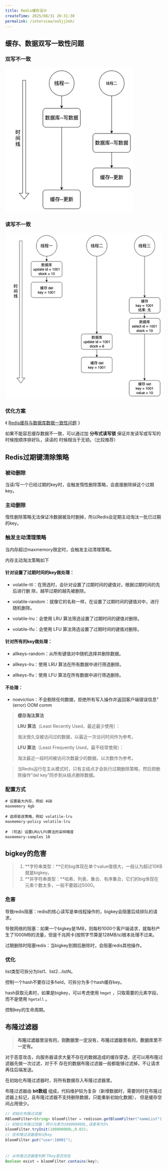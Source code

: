 ```yaml
---
title: Redis缓存设计
createTime: 2025/08/31 20:31:30
permalink: /interview/oo5jj2eh/
---
```

## 缓存、数据双写一致性问题

### 双写不一致

![缓存-数据双写不一致性问题](images/缓存-数据双写不一致性问题.png)

### 读写不一致

![缓存-数据读写不一致性问题](images/缓存-数据读写不一致性问题.png)



### 优化方案

《 [Redis缓存与数据库数据一致性问题](../../../database/125.Redis缓存与数据库数据一致性问题.md) 》

如果不能容忍缓存数据不一致，可以通过加 **分布式读写锁** 保证并发读写或写写的时候按顺序排好队，读读的
时候相当于无锁。（比较推荐）



## Redis过期键清除策略

### 被动删除

当读/写一个已经过期的key时，会触发惰性删除策略，会直接删除掉这个过期key。

### 主动删除

惰性删除策略无法保证冷数据被及时删掉，所以Redis会定期主动淘汰一批已过期的key。

### 触发主动清理策略

当内存超过maxmemory限定时，会触发主动清理策略。

内存主动淘汰策略如下

#### 针对设置了过期时间的key做处理：

- volatile-ttl：在筛选时，会针对设置了过期时间的键值对，根据过期时间的先后进行删
  除，越早过期的越先被删除。

- volatile-random：就像它的名称一样，在设置了过期时间的键值对中，进行随机删除。

- volatile-lru：会使用 LRU 算法筛选设置了过期时间的键值对删除。

- volatile-lfu：会使用 LFU 算法筛选设置了过期时间的键值对删除。

#### 针对所有的key做处理：

- allkeys-random：从所有键值对中随机选择并删除数据。

- allkeys-lru：使用 LRU 算法在所有数据中进行筛选删除。

- allkeys-lfu：使用 LFU 算法在所有数据中进行筛选删除。

#### 不处理：

- noeviction：不会剔除任何数据，拒绝所有写入操作并返回客户端错误信息"(error)
  OOM comm

> **缓存淘汰算法**
>
> **LRU 算法**（Least Recently Used，最近最少使用）：
>
> 淘汰很久没被访问过的数据，以最近一次访问时间作为参考。
>
> **LFU 算法**（Least Frequently Used，最不经常使用）：
>
> 淘汰最近一段时间被访问次数最少的数据，以次数作为参考。



> 当Redis运行在主从模式时，只有主结点才会执行过期删除策略，然后把删除操作”del key”同步到从结点删除数据。



### 配置方式

```properties
# 设置最大内存，例如 4GB
maxmemory 4gb

# 选择驱逐策略，例如 volatile-lru
maxmemory-policy volatile-lru

# （可选）设置LRU/LFU算法的采样精度
maxmemory-samples 10
```





## bigkey的危害

> 1. **字符串类型：**它的big体现在单个value值很大，一般认为超过10KB就是bigkey。
> 2. **非字符串类型：**哈希、列表、集合、有序集合，它们的big体现在元素个数太多，一般不要超过5000。



### 危害

导致redis阻塞：redis的核心读写是单线程操作的，bigkey会阻塞后续排队的请求。

导致网络的阻塞：如果一个bigkey是1MB，则每秒1000个客户端请求，就每秒产生了1000MB的流量，但是千兆网卡(按照字节算是128MB/s)根本处理不过来。

过期删除时阻塞redis：当bigkey到期后删除时，会阻塞redis其他操作。



### 优化

list类型可拆分为list1、list2...listN。

控制一个hash不要存过多field，可拆分为多个hash缓存key。

hash获取元素时，如果是bigkey，可以考虑使用 `hmget` ，只取需要的元素字段，而不是使用 `hgetall` 。

控制key的生命周期。





## 布隆过滤器

>  **布隆过滤器里没有的，则数据里一定没有，布隆过滤器里有的，数据库里不一定有。**

对于恶意攻击，向服务器请求大量不存在的数据造成的缓存穿透，还可以用布隆过滤器先做一次过滤，对于不
存在的数据布隆过滤器一般都能够过滤掉，不让请求再往后端发送。

在初始化布隆过滤器时，将所有数据存入布隆过滤器里。

布隆过滤器由 **bit数组** 组成，代码维护较为复杂（新增数据时，需要同时在布隆过滤器上标记，且布隆过滤器不支持删除数据，只能重新初始化数据）， 但是缓存空间占用很少。



```java
// 初始化布隆过滤器
RBloomFilter<String> bloomFilter = redisson.getBloomFilter("nameList");
// 初始化布隆过滤器：预计元素为100000000L,误差率为3%
bloomFilter.tryInit(100000000L,0.03);
// 往布隆过滤器里标记key
bloomFilter.put("user:10001");


// 从布隆过滤器里判断下key是否存在
Boolean exist = bloomFilter.contains(key);
```

